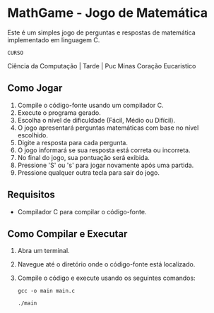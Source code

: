 # MathGame - Jogo de Matemática

Este é um simples jogo de perguntas e respostas de matemática implementado em linguagem C.

`CURSO` 

Ciência da Computação | Tarde | Puc Minas Coração Eucaristico

## Como Jogar

1. Compile o código-fonte usando um compilador C.
2. Execute o programa gerado.
3. Escolha o nível de dificuldade (Fácil, Médio ou Difícil).
4. O jogo apresentará perguntas matemáticas com base no nível escolhido.
5. Digite a resposta para cada pergunta.
6. O jogo informará se sua resposta está correta ou incorreta.
7. No final do jogo, sua pontuação será exibida.
8. Pressione 'S' ou 's' para jogar novamente após uma partida.
9. Pressione qualquer outra tecla para sair do jogo.

## Requisitos

- Compilador C para compilar o código-fonte.

## Como Compilar e Executar

1. Abra um terminal.
2. Navegue até o diretório onde o código-fonte está localizado.
3. Compile o código e execute usando os seguintes comandos:

   `gcc -o main main.c`
   
   `./main`
